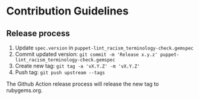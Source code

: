 # Contribution Guidelines

## Release process

1. Update `spec.version` in `puppet-lint_racism_terminology-check.gemspec`
1. Commit updated version: `git commit -m 'Release x.y.z' puppet-lint_racism_terminology-check.gemspec`
1. Create new tag: `git tag -a 'vX.Y.Z' -m 'vX.Y.Z'`
1. Push tag: `git push upstream --tags`

The Github Action release process will release the new tag to rubygems.org.
